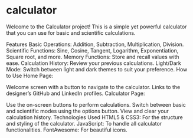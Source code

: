 # calculator

Welcome to the Calculator project! This is a simple yet powerful calculator that you can use for basic and scientific calculations.

Features
Basic Operations: Addition, Subtraction, Multiplication, Division.
Scientific Functions: Sine, Cosine, Tangent, Logarithm, Exponentiation, Square root, and more.
Memory Functions: Store and recall values with ease.
Calculation History: Review your previous calculations.
Light/Dark Mode: Switch between light and dark themes to suit your preference.
How to Use
Home Page:

Welcome screen with a button to navigate to the calculator.
Links to the designer’s GitHub and LinkedIn profiles.
Calculator Page:

Use the on-screen buttons to perform calculations.
Switch between basic and scientific modes using the options button.
View and clear your calculation history.
Technologies Used
HTML5 & CSS3: For the structure and styling of the calculator.
JavaScript: To handle all calculator functionalities.
FontAwesome: For beautiful icons.
